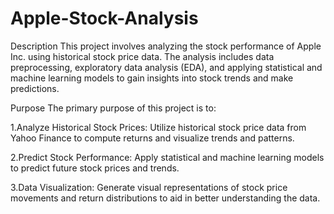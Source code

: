 # Apple-Stock-Analysis
Description
This project involves analyzing the stock performance of Apple Inc. using historical stock price data. The analysis includes data preprocessing, exploratory data analysis (EDA), and applying statistical and machine learning models to gain insights into stock trends and make predictions.

Purpose
The primary purpose of this project is to:

1.Analyze Historical Stock Prices: Utilize historical stock price data from Yahoo Finance to compute returns and visualize trends and patterns.

2.Predict Stock Performance: Apply statistical and machine learning models to predict future stock prices and trends.

3.Data Visualization: Generate visual representations of stock price movements and return distributions to aid in better understanding the data.

